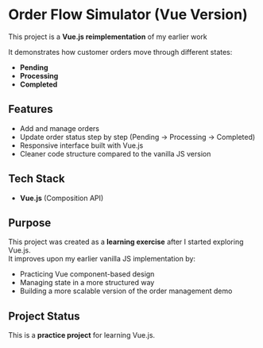 # Order Flow Simulator (Vue Version)

This project is a **Vue.js reimplementation** of my earlier work

It demonstrates how customer orders move through different states:
- **Pending**
- **Processing**
- **Completed**

## Features
- Add and manage orders
- Update order status step by step (Pending → Processing → Completed)
- Responsive interface built with Vue.js
- Cleaner code structure compared to the vanilla JS version

## Tech Stack
- **Vue.js** (Composition API)

## Purpose
This project was created as a **learning exercise** after I started exploring Vue.js.  
It improves upon my earlier vanilla JS implementation by:
- Practicing Vue component-based design
- Managing state in a more structured way
- Building a more scalable version of the order management demo

## Project Status
This is a **practice project** for learning Vue.js.  
